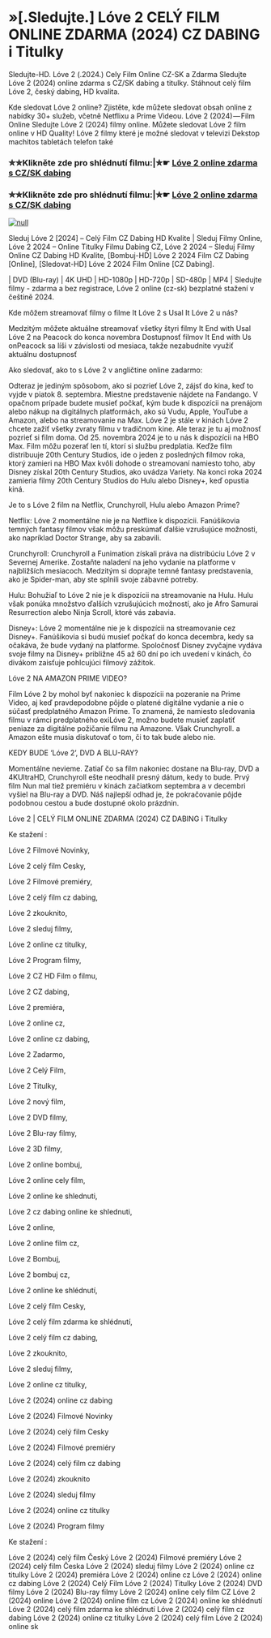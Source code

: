 # »[.Sledujte.] Lóve 2 CELÝ FILM ONLINE ZDARMA (2024) CZ DABING i Titulky
Sledujte-HD. Lóve 2 (.2024.) Cely Film Online CZ-SK a Zdarma
Sledujte Lóve 2 (2024) online zdarma s CZ/SK dabing a titulky. Stáhnout celý film Lóve 2, český dabing, HD kvalita.

Kde sledovat Lóve 2 online? Zjistěte, kde můžete sledovat obsah online z nabídky 30+ služeb, včetně Netflixu a Prime Videou. Lóve 2 (2024) — Film Online Sledujte Lóve 2 (2024) filmy online. Můžete sledovat Lóve 2 film online v HD Quality! Lóve 2 filmy které je možné sledovat v televizi Dekstop machitos tabletách telefon také

### ✮✮Klikněte zde pro shlédnutí filmu:|✮☛ [Lóve 2 online zdarma s CZ/SK dabing](https://bit.ly/love-2-cely-film-cz)

### ✮✮Klikněte zde pro shlédnutí filmu:|✮☛ [Lóve 2 online zdarma s CZ/SK dabing](https://bit.ly/love-2-cely-film-cz)

[![null](https://static.wixstatic.com/media/855a25_043b5abeb4ae4d35ac003198e7fe56ed~mv2.gif)](https://bit.ly/love-2-cely-film-cz)

Sleduj Lóve 2 [2024] – Celý Film CZ Dabing HD Kvalite | Sleduj Filmy Online, Lóve 2 2024 – Online Titulky Filmu Dabing CZ, Lóve 2 2024 – Sleduj Filmy Online CZ Dabing HD Kvalite, [Bombuj-HD] Lóve 2 2024 Film CZ Dabing [Online], [Sledovat-HD] Lóve 2 2024 Film Online [CZ Dabing].

| DVD (Blu-ray) | 4K UHD | HD-1080p | HD-720p | SD-480p | MP4 | Sledujte filmy - zdarma a bez registrace, Lóve 2 online (cz-sk) bezplatné stažení v češtině 2024.

Kde môžem streamovať filmy o filme It Lóve 2 s Usal It Lóve 2 u nás?

Medzitým môžete aktuálne streamovať všetky štyri filmy It End with Usal Lóve 2 na Peacock do konca novembra Dostupnosť filmov It End with Us onPeacock sa líši v závislosti od mesiaca, takže nezabudnite využiť aktuálnu dostupnosť

Ako sledovať, ako to s Lóve 2 v angličtine online zadarmo:

Odteraz je jediným spôsobom, ako si pozrieť Lóve 2, zájsť do kina, keď to vyjde v piatok 8. septembra. Miestne predstavenie nájdete na Fandango. V opačnom prípade budete musieť počkať, kým bude k dispozícii na prenájom alebo nákup na digitálnych platformách, ako sú Vudu, Apple, YouTube a Amazon, alebo na streamovanie na Max. Lóve 2 je stále v kinách Lóve 2 chcete zažiť všetky zvraty filmu v tradičnom kine. Ale teraz je tu aj možnosť pozrieť si film doma. Od 25. novembra 2024 je to u nás k dispozícii na HBO Max. Film môžu pozerať len tí, ktorí si službu predplatia. Keďže film distribuuje 20th Century Studios, ide o jeden z posledných filmov roka, ktorý zamieri na HBO Max kvôli dohode o streamovaní namiesto toho, aby Disney získal 20th Century Studios, ako uvádza Variety. Na konci roka 2024 zamieria filmy 20th Century Studios do Hulu alebo Disney+, keď opustia kiná.

Je to s Lóve 2 film na Netflix, Crunchyroll, Hulu alebo Amazon Prime?

Netflix: Lóve 2 momentálne nie je na Netflixe k dispozícii. Fanúšikovia temných fantasy filmov však môžu preskúmať ďalšie vzrušujúce možnosti, ako napríklad Doctor Strange, aby sa zabavili.

Crunchyroll: Crunchyroll a Funimation získali práva na distribúciu Lóve 2 v Severnej Amerike. Zostaňte naladení na jeho vydanie na platforme v najbližších mesiacoch. Medzitým si doprajte temné fantasy predstavenia, ako je Spider-man, aby ste splnili svoje zábavné potreby.

Hulu: Bohužiaľ to Lóve 2 nie je k dispozícii na streamovanie na Hulu. Hulu však ponúka množstvo ďalších vzrušujúcich možností, ako je Afro Samurai Resurrection alebo Ninja Scroll, ktoré vás zabavia.

Disney+: Lóve 2 momentálne nie je k dispozícii na streamovanie cez Disney+. Fanúšikovia si budú musieť počkať do konca decembra, kedy sa očakáva, že bude vydaný na platforme. Spoločnosť Disney zvyčajne vydáva svoje filmy na Disney+ približne 45 až 60 dní po ich uvedení v kinách, čo divákom zaisťuje pohlcujúci filmový zážitok.

Lóve 2 NA AMAZON PRIME VIDEO?

Film Lóve 2 by mohol byť nakoniec k dispozícii na pozeranie na Prime Video, aj keď pravdepodobne pôjde o platené digitálne vydanie a nie o súčasť predplatného Amazon Prime. To znamená, že namiesto sledovania filmu v rámci predplatného exiLóve 2, možno budete musieť zaplatiť peniaze za digitálne požičanie filmu na Amazone. Však Crunchyroll. a Amazon ešte musia diskutovať o tom, či to tak bude alebo nie.

KEDY BUDE ‘Lóve 2’, DVD A BLU-RAY?

Momentálne nevieme. Zatiaľ čo sa film nakoniec dostane na Blu-ray, DVD a 4KUltraHD, Crunchyroll ešte neodhalil presný dátum, kedy to bude. Prvý film Nun mal tiež premiéru v kinách začiatkom septembra a v decembri vyšiel na Blu-ray a DVD. Náš najlepší odhad je, že pokračovanie pôjde podobnou cestou a bude dostupné okolo prázdnin.

Lóve 2 | CELÝ FILM ONLINE ZDARMA (2024) CZ DABING i Titulky

Ke stažení :

Lóve 2 Filmové Novinky,

Lóve 2 celý film Cesky,

Lóve 2 Filmové premiéry,

Lóve 2 celý film cz dabing,

Lóve 2 zkouknito,

Lóve 2 sleduj filmy,

Lóve 2 online cz titulky,

Lóve 2 Program filmy,

Lóve 2 CZ HD Film o filmu,

Lóve 2 CZ dabing,

Lóve 2 premiéra,

Lóve 2 online cz,

Lóve 2 online cz dabing,

Lóve 2 Zadarmo,

Lóve 2 Celý Film,

Lóve 2 Titulky,

Lóve 2 nový film,

Lóve 2 DVD filmy,

Lóve 2 Blu-ray filmy,

Lóve 2 3D filmy,

Lóve 2 online bombuj,

Lóve 2 online cely film,

Lóve 2 online ke shlednuti,

Lóve 2 cz dabing online ke shlednuti,

Lóve 2 online,

Lóve 2 online film cz,

Lóve 2 Bombuj,

Lóve 2 bombuj cz,

Lóve 2 online ke shlédnutí,

Lóve 2 celý film Cesky,

Lóve 2 celý film zdarma ke shlédnutí,

Lóve 2 celý film cz dabing,

Lóve 2 zkouknito,

Lóve 2 sleduj filmy,

Lóve 2 online cz titulky,

Lóve 2 (2024) online cz dabing

Lóve 2 (2024) Filmové Novinky

Lóve 2 (2024) celý film Cesky

Lóve 2 (2024) Filmové premiéry

Lóve 2 (2024) celý film cz dabing

Lóve 2 (2024) zkouknito

Lóve 2 (2024) sleduj filmy

Lóve 2 (2024) online cz titulky

Lóve 2 (2024) Program filmy

Ke stažení :

Lóve 2 (2024) celý film Český Lóve 2 (2024) Filmové premiéry Lóve 2 (2024) celý film Česka Lóve 2 (2024) sleduj filmy Lóve 2 (2024) online cz titulky Lóve 2 (2024) premiéra Lóve 2 (2024) online cz Lóve 2 (2024) online cz dabing Lóve 2 (2024) Celý Film Lóve 2 (2024) Titulky Lóve 2 (2024) DVD filmy Lóve 2 (2024) Blu-ray filmy Lóve 2 (2024) online cely film CZ Lóve 2 (2024) online Lóve 2 (2024) online film cz Lóve 2 (2024) online ke shlédnutí Lóve 2 (2024) celý film zdarma ke shlédnutí Lóve 2 (2024) celý film cz dabing Lóve 2 (2024) online cz titulky Lóve 2 (2024) celý film Lóve 2 (2024) online sk
